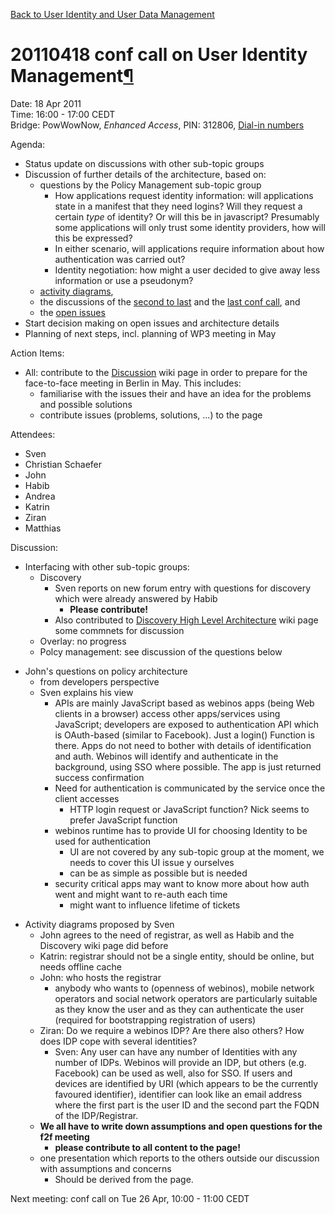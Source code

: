 [Back to User Identity and User Data
Management](Back%20to%20User%20Identity%20and%20User%20Data%20Management.html)

20110418 conf call on User Identity Management[¶](#20110418-conf-call-on-User-Identity-Management)
==================================================================================================

Date: 18 Apr 2011\
Time: 16:00 - 17:00 CEDT\
Bridge: PowWowNow, *Enhanced Access*, PIN: 312806, [Dial-in
numbers](http://pdf.powwownow.com/pdf/GBR_en_pwn-dial-in-numbers.pdf)

Agenda:

-   Status update on discussions with other sub-topic groups
-   Discussion of further details of the architecture, based on:
    -   questions by the Policy Management sub-topic group
        -   How applications request identity information: will
            applications state in a manifest that they need logins? Will
            they request a certain *type* of identity? Or will this be
            in javascript? Presumably some applications will only trust
            some identity providers, how will this be expressed?
        -   In either scenario, will applications require information
            about how authentication was carried out?
        -   Identity negotiation: how might a user decided to give away
            less information or use a pseudonym?
    -   [activity diagrams](activity%20diagrams.html),
    -   the discussions of the [second to last](second%20to%20last.html)
        and the [last conf call](last%20conf%20call.html), and
    -   the [open issues](open%20issues.html)
-   Start decision making on open issues and architecture details
-   Planning of next steps, incl. planning of WP3 meeting in May

Action Items:

-   All: contribute to the [Discussion](Discussion.html) wiki page in
    order to prepare for the face-to-face meeting in Berlin in May. This
    includes:
    -   familiarise with the issues their and have an idea for the
        problems and possible solutions
    -   contribute issues (problems, solutions, ...) to the page

Attendees:

-   Sven
-   Christian Schaefer
-   John
-   Habib
-   Andrea
-   Katrin
-   Ziran
-   Matthias

Discussion:

-   Interfacing with other sub-topic groups:
    -   Discovery
        -   Sven reports on new forum entry with questions for discovery
            which were already answered by Habib
            -   **Please contribute!**
        -   Also contributed to [Discovery High Level
            Architecture](Discovery%20High%20Level%20Architecture.html)
            wiki page some commnets for discussion
    -   Overlay: no progress
    -   Polcy management: see discussion of the questions below

<!-- -->

-   John's questions on policy architecture
    -   from developers perspective
    -   Sven explains his view
        -   APIs are mainly JavaScript based as webinos apps (being Web
            clients in a browser) access other apps/services using
            JavaScript; developers are exposed to authentication API
            which is OAuth-based (similar to Facebook). Just a login()
            Function is there. Apps do not need to bother with details
            of identification and auth. Webinos will identify and
            authenticate in the background, using SSO where possible.
            The app is just returned success confirmation
        -   Need for authentication is communicated by the service once
            the client accesses
            -   HTTP login request or JavaScript function? Nick seems to
                prefer JavaScript function
        -   webinos runtime has to provide UI for choosing Identity to
            be used for authentication
            -   UI are not covered by any sub-topic group at the moment,
                we needs to cover this UI issue y ourselves
            -   can be as simple as possible but is needed
        -   security critical apps may want to know more about how auth
            went and might want to re-auth each time
            -   might want to influence lifetime of tickets

<!-- -->

-   Activity diagrams proposed by Sven
    -   John agrees to the need of registrar, as well as Habib and the
        Discovery wiki page did before
    -   Katrin: registrar should not be a single entity, should be
        online, but needs offline cache
    -   John: who hosts the registrar
        -   anybody who wants to (openness of webinos), mobile network
            operators and social network operators are particularly
            suitable as they know the user and as they can authenticate
            the user (required for bootstrapping registration of users)
    -   Ziran: Do we require a webinos IDP? Are there also others? How
        does IDP cope with several identities?
        -   Sven: Any user can have any number of Identities with any
            number of IDPs. Webinos will provide an IDP, but others
            (e.g. Facebook) can be used as well, also for SSO. If users
            and devices are identified by URI (which appears to be the
            currently favoured identifier), identifier can look like an
            email address where the first part is the user ID and the
            second part the FQDN of the IDP/Registrar.
    -   **We all have to write down assumptions and open questions for
        the f2f meeting**
        -   **please contribute to all content to the page!**
    -   one presentation which reports to the others outside our
        discussion with assumptions and concerns
        -   Should be derived from the page.

Next meeting: conf call on Tue 26 Apr, 10:00 - 11:00 CEDT

